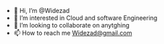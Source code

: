 - 👋 Hi, I’m @Widezad
- 👀 I’m interested in Cloud and software Engineering
- 💞️ I’m looking to collaborate on anytghing
- 📫 How to reach me Widezad@gmail.com
